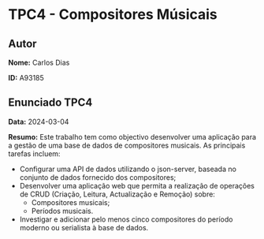 # TPC4 - Compositores Músicais

## Autor

**Nome:** Carlos Dias

**ID:** A93185

## Enunciado TPC4

**Data:** 2024-03-04

**Resumo:**
Este trabalho tem como objectivo desenvolver uma aplicação para a gestão de uma base de dados de compositores musicais. As principais tarefas incluem:

- Configurar uma API de dados utilizando o json-server, baseada no conjunto de dados fornecido dos compositores;
- Desenvolver uma aplicação web que permita a realização de operações de CRUD (Criação, Leitura, Actualização e Remoção) sobre:
    - Compositores musicais;
    - Períodos musicais.
- Investigar e adicionar pelo menos cinco compositores do período moderno ou serialista à base de dados.
